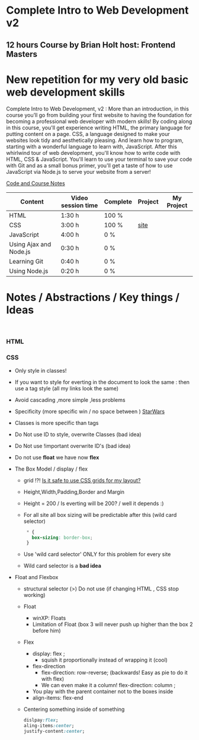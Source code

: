 # Complete Intro to Web Development v2
## 12 hours Course by Brian Holt host: Frontend Masters
# New repetition for my very old basic web development skills

Complete Intro to Web Development, v2 : More than an introduction, in this course you’ll go from building your first website to having the foundation for becoming a professional web developer with modern skills! By coding along in this course, you'll get experience writing HTML, the primary language for putting content on a page. CSS, a language designed to make your websites look tidy and aesthetically pleasing. And learn how to program, starting with a wonderful language to learn with, JavaScript. After this whirlwind tour of web development, you'll know how to write code with HTML, CSS &amp; JavaScript. You'll learn to use your terminal to save your code with Git and as a small bonus primer, you'll get a taste of how to use JavaScript via Node.js to serve your website from a server!

[Code and Course Notes](https://btholt.github.io/intro-to-web-dev-v2/)

| Content                | Video session time | Complete | Project                                                      | My Project |
| ---------------------- | ------------------ | -------- | ------------------------------------------------------------ | ---------- |
| HTML                   | 1:30 h             | 100 %    |                                                              |            |
| CSS                    | 3:00 h             | 100 %    | [site](https://btholt.github.io/intro-to-web-dev-v2/news.html#) |            |
| JavaScript             | 4:00 h             | 0 %      |                                                              |            |
| Using Ajax and Node.js | 0:30 h             | 0 %      |                                                              |            |
| Learning Git           | 0:40 h             | 0 %      |                                                              |            |
| Using Node.js          | 0:20 h             | 0 %      |                                                              |            |

# Notes / Abstractions / Key things / Ideas 

​    

### HTML 

### CSS 

* Only style in classes!

* If you want to style for everting in the document to look the same :  then use a tag style (all my links look the same)

* Avoid cascading ,more simple ,less problems 

* Specificity (more specific win / no space between )  [StarWars](https://stuffandnonsense.co.uk/archives/css_specificity_wars.html)

* Classes is more specific than tags 

* Do Not use ID to style, overwrite Classes (bad idea)

* Do Not use !important overwrite ID's (bad idea)

* Do not use **float** we have now **flex**

* The Box Model / display / flex

  * grid !?! [Is it safe to use CSS grids for my layout?](https://developer.mozilla.org/en-US/docs/Web/CSS/CSS_Grid_Layout/CSS_Grid_and_Progressive_Enhancement)
  
  * Height,Width,Padding,Border and Margin

  * Height = 200 / Is everting will be 200? / well  it depends :)
   * For all site all box sizing will be predictable after this (wild card selector)
     ```css
      * {
        box-sizing: border-box;
      }
     ```
   * Use 'wild card selector' ONLY for this problem  for every site 
   * Wild card selector is a **bad idea**
  
* Float and Flexbox

  * structural selector (>) Do not use (if changing HTML , CSS stop working)

  * Float

    * winXP: Floats
    * Limitation of Float (box 3 will never push up higher than the box 2 before him)

  * Flex

    * display: flex ;
      * squish it proportionally instead of wrapping it (cool)
    * flex-direction
      * flex-direction: row-reverse; (backwards! Easy as pie to do it with flex)
      * We can even make it a column!   flex-direction: column ;
    * You play with the parent container not to the boxes inside 
    * align-items: flex-end 

  * Centering something inside of something 

    ```css
    dislpay:flex;
    aling-items:center;
    justify-content:center;
    ```

    

    



